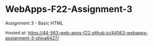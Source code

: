 # WebApps-F22-Assignment-3
Assignment 3 - Basic HTML

Hosted at: https://44-563-web-apps-f22.github.io/44563-webapps-assignment-3-shiva6427/